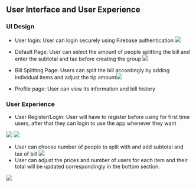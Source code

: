 
## User Interface and User Experience
### UI Design
- User login: User can login securely using Firebase authentication
![](https://i.imgur.com/NTk8K7V.png )
- Default Page: User can select the amount of people splitting the bill and enter the subtotal and tax before creating the group
![](https://i.imgur.com/9iWOPY3.png)

- Bill Splitting Page: Users can split the bill accordingly by adding individual items and adjust the tip amount![](https://i.imgur.com/9GOZUzE.png)

- Profile page: User can view its information and bill history
![]()

### User Experience
- User Register/Login: User will have to register before using for first time users, after that they can login to use the app whenever they want

![](https://i.imgur.com/Ev3CkDv.gif)
![](https://i.imgur.com/exvHYof.gif)

- User can choose number of people to split with and add subtotal and tax of bill
![](https://im5.ezgif.com/tmp/ezgif-5-dcb9607acd.gif)
- User can adjust the prices and number of users for each item and their total will be updated correspondingly in the bottom section.

![](https://i.imgur.com/vwtbDoI.gif)
